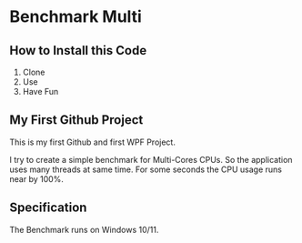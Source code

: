 # Benchmark Multi

## How to Install this Code
1. Clone
2. Use
3. Have Fun

## My First Github Project

This is my first Github and first WPF Project.

I try to create a simple benchmark for Multi-Cores CPUs. So the application uses many threads at same time. For some seconds the CPU usage runs near by 100%.

## Specification
The Benchmark runs on Windows 10/11.
